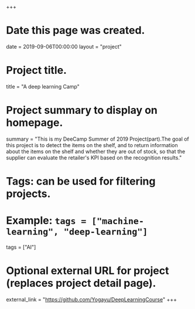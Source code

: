 +++
# Date this page was created.
date = 2019-09-06T00:00:00
layout = "project"

# Project title.
title = "A deep learning Camp"

# Project summary to display on homepage.
summary = "This is my DeeCamp Summer of 2019 Project(part).The goal of this project is to detect the items on the shelf, and to return information about the items on the shelf and whether they are out of stock, so that the supplier can evaluate the retailer's KPI based on the recognition results."

# Tags: can be used for filtering projects.
# Example: `tags = ["machine-learning", "deep-learning"]`
tags = ["AI"]

# Optional external URL for project (replaces project detail page).
external_link = "https://github.com/Yogayu/DeepLearningCourse"
+++
